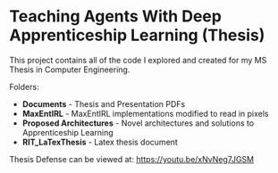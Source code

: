 # Teaching Agents With Deep Apprenticeship Learning (Thesis)
This project contains all of the code I explored and created for my MS Thesis in Computer Engineering. 

Folders:

* **Documents** - Thesis and Presentation PDFs
* **MaxEntIRL** - MaxEntIRL implementations modified to read in pixels
* **Proposed Architectures** - Novel architectures and solutions to Apprenticeship Learning
* **RIT_LaTexThesis** - Latex thesis document

Thesis Defense can be viewed at: https://youtu.be/xNvNeg7JGSM

